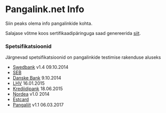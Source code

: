 <div class="page-header">
    <h1>Pangalink.net Info</h1>
</div>

Siin peaks olema info pangalinkide kohta.

Salajase võtme koos sertifikaadipäringuga saad genereerida [siit](/keys).

<h3>Spetsifikatsioonid</h3>

<p>Järgnevad spetsifikatsioonid on pangalinkide testimise rakenduse aluseks

<ul>
    <li><a href="https://www.swedbank.ee/static/pdf/business/d2d/paymentcollection/Pangalingi_paringute_tehniline_spetsifikatsioon_09_10_2014.pdf">Swedbank</a> v1.4 09.10.2014</li>
    <li><a href="http://www.seb.ee/files/upos/SpecEST.pdf">SEB</a></li>
    <li><a href="https://www.danskebank.ee/public/documents/Pangalingi_tehniline_spetsifikatsioon_EST.pdf">Danske Bank</a> 9.10.2014</li>
    <li><a href="https://www.lhv.ee/images/docs/Bank_Link_Technical_Specification-ET.pdf">LHV</a> 16.01.2015</li>
    <li><a href="http://www.krediidipank.ee/ariklient/igapaevapangandus/pangalink/pangalingi-tehniline-kirjeldus-EST.pdf">Krediidipank</a> 18.06.2015</li>
    <li><a href="http://www.nordea.ee/sitemod/upload/root/content/nordea_ee_ee/eeee_corporate/eeee_co_igapaevapangandus_pr/epangandus/pangalingi_tehniline_spetsifikatsioon_2014_Nordea.pdf">Nordea</a> v1.0 2014</li>
    <li><a href="https://www.nets.eu/etee/Pages/Test-keskkond.aspx">Estcard</a></li>
    <li><a href="http://www.pangaliit.ee/images/files/Pangalingi_tehniline_spetsifikatsioon_1.1.pdf">Pangaliit</a> v1.1 06.03.2017</li>
</ul>
